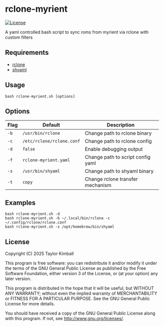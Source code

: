 # rclone-myrient

[![License](https://img.shields.io/badge/license-GPLv3-brightgreen.svg?style=flat)](COPYING)

A yaml controlled bash script to sync roms from myrient via rclone with custom filters

## Requirements

* [rclone](https://github.com/rclone/rclone)
* [shyaml](https://github.com/0k/shyaml)

## Usage

    bash rclone-myrient.sh [options]

## Options

| Flag | Default                   | Description                         |
| ---- | ------------------------- | ----------------------------------- |
| `-b` | `/usr/bin/rclone`         | Change path to rclone binary        |
| `-c` | `/etc/rclone/rclone.conf` | Change path to rclone config        |
| `-d` | `false`                   | Enable debugging output             |
| `-f` | `rclone-myrient.yaml`     | Change path to script config yaml   |
| `-s` | `/usr/bin/shyaml`         | Change path to shyaml binary        |
| `-t` | `copy`                    | Change rclone transfer mechanism    |

## Examples

    bash rclone-myrient.sh -d
    bash rclone-myrient.sh -b ~/.local/bin/rclona -c ~/.config/rclone/rclone.conf
    bash rclone-myrient.sh -s /opt/homebrew/bin/shyaml

## License

Copyright (C) 2025 Taylor Kimball

This program is free software: you can redistribute it and/or modify
it under the terms of the GNU General Public License as published by
the Free Software Foundation, either version 3 of the License, or
(at your option) any later version.

This program is distributed in the hope that it will be useful,
but WITHOUT ANY WARRANTY; without even the implied warranty of
MERCHANTABILITY or FITNESS FOR A PARTICULAR PURPOSE. See the
GNU General Public License for more details.

You should have received a copy of the GNU General Public License
along with this program. If not, see <http://www.gnu.org/licenses/>.
